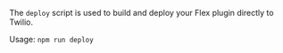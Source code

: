 The `deploy` script is used to build and deploy your Flex plugin directly to Twilio.

Usage:
    `npm run deploy`
